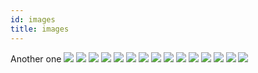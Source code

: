 ```yaml
---
id: images
title: images
---
```


Another one
![](https://raw.githubusercontent.com/GroceriStar/creative/master/website-illustrations/astronaut.svg?sanitize=true)
![](https://raw.githubusercontent.com/GroceriStar/creative/master/website-illustrations/bug_fixed.svg?sanitize=true)
![](https://raw.githubusercontent.com/GroceriStar/creative/master/website-illustrations/building_website.svg?sanitize=true)
![](https://raw.githubusercontent.com/GroceriStar/creative/master/website-illustrations/coffee_lover.svg?sanitize=true)
![](https://raw.githubusercontent.com/GroceriStar/creative/master/website-illustrations/digital_nomad.svg?sanitize=true)
![](https://raw.githubusercontent.com/GroceriStar/creative/master/website-illustrations/group_presentation.svg?sanitize=true)
![](https://raw.githubusercontent.com/GroceriStar/creative/master/website-illustrations/growing_up.svg?sanitize=true)
![](https://raw.githubusercontent.com/GroceriStar/creative/master/website-illustrations/interviewing.svg?sanitize=true)
![](https://raw.githubusercontent.com/GroceriStar/creative/master/website-illustrations/mind_map.svg?sanitize=true)
![](https://raw.githubusercontent.com/GroceriStar/creative/master/website-illustrations/moving_forward.svg?sanitize=true)
![](https://raw.githubusercontent.com/GroceriStar/creative/master/website-illustrations/presentation.svg?sanitize=true)
![](https://github.com/GroceriStar/creative/blob/master/website-illustrations/problem_solving.svg?sanitize=true)
![](https://raw.githubusercontent.com/GroceriStar/creative/master/website-illustrations/question.svg?sanitize=true)
![](https://raw.githubusercontent.com/GroceriStar/creative/master/website-illustrations/wireframe.svg?sanitize=true)
![](https://github.com/GroceriStar/creative/blob/master/website-illustrations/working_with_computer.svg?sanitize=true)

